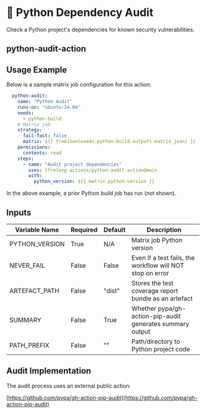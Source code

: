 <!--
# SPDX-License-Identifier: Apache-2.0
# SPDX-FileCopyrightText: 2025 The Linux Foundation
-->

# 🐍 Python Dependency Audit

Check a Python project's dependencies for known security vulnerabilities.

## python-audit-action

## Usage Example

<!-- markdownlint-disable MD046 -->

Below is a sample matrix job configuration for this action:

```yaml
  python-audit:
    name: "Python Audit"
    runs-on: "ubuntu-24.04"
    needs:
      - python-build
    # Matrix job
    strategy:
      fail-fast: false
      matrix: ${{ fromJson(needs.python-build.outputs.matrix_json) }}
    permissions:
      contents: read
    steps:
      - name: "Audit project dependencies"
        uses: lfreleng-actions/python-audit-action@main
        with:
          python_version: ${{ matrix.python-version }}
```

In the above example, a prior Python build job has run (not shown).

<!-- markdownlint-enable MD046 -->

## Inputs

<!-- markdownlint-disable MD013 -->

| Variable Name   | Required | Default | Description                                               |
| --------------- | -------- | ------- | --------------------------------------------------------- |
| PYTHON_VERSION  | True     | N/A     | Matrix job Python version                                 |
| NEVER_FAIL      | False    | False   | Even if a test fails, the workflow will NOT stop on error |
| ARTEFACT_PATH   | False    | "dist"  | Stores the test coverage report bundle as an artefact     |
| SUMMARY         | False    | True    | Whether pypa/gh-action-pip-audit generates summary output |
| PATH_PREFIX     | False    | ""      | Path/directory to Python project code                     |

<!-- markdownlint-enable MD013 -->

## Audit Implementation

The audit process uses an external public action:

[https://github.com/pypa/gh-action-pip-audit](https://github.com/pypa/gh-action-pip-audit)
